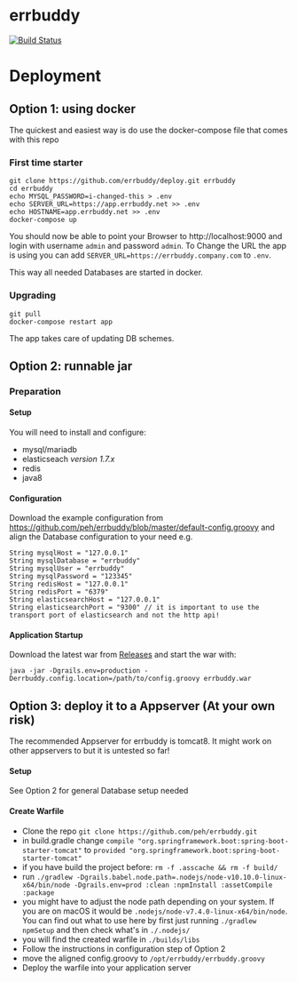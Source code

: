 # errbuddy
[![Build Status](https://travis-ci.org/peh/errbuddy.svg?branch=master)](https://travis-ci.org/peh/errbuddy)
# Deployment

## Option 1: using docker
The quickest and easiest way is do use the docker-compose file that comes with this repo 

### First time starter
```
git clone https://github.com/errbuddy/deploy.git errbuddy
cd errbuddy
echo MYSQL_PASSWORD=i-changed-this > .env
echo SERVER_URL=https://app.errbuddy.net >> .env
echo HOSTNAME=app.errbuddy.net >> .env
docker-compose up
```

You should now be able to point your Browser to http://localhost:9000 and login with username `admin` and password `admin`.
To Change the URL the app is using you can add `SERVER_URL=https://errbuddy.company.com` to `.env`.

This way all needed Databases are started in docker.

### Upgrading

```
git pull
docker-compose restart app
```

The app takes care of updating DB schemes.

## Option 2: runnable jar

### Preparation

#### Setup
You will need to install and configure:
* mysql/mariadb
* elasticseach *version 1.7.x*
* redis
* java8

#### Configuration
Download the example configuration from https://github.com/peh/errbuddy/blob/master/default-config.groovy and align the Database configuration to your need
e.g.
```
String mysqlHost = "127.0.0.1"
String mysqlDatabase = "errbuddy"
String mysqlUser = "errbuddy"
String mysqlPassword = "123345"
String redisHost = "127.0.0.1"
String redisPort = "6379"
String elasticsearchHost = "127.0.0.1"
String elasticsearchPort = "9300" // it is important to use the transport port of elasticsearch and not the http api!
```

#### Application Startup
Download the latest war from [Releases](https://github.com/peh/errbuddy/releases) and start the war with:

```
java -jar -Dgrails.env=production -Derrbuddy.config.location=/path/to/config.groovy errbuddy.war
```


## Option 3: deploy it to a Appserver (At your own risk)
The recommended Appserver for errbuddy is tomcat8. It might work on other appservers to but it is untested so far! 

#### Setup
See Option 2 for general Database setup needed

#### Create Warfile
* Clone the repo `git clone https://github.com/peh/errbuddy.git`
* in build.gradle change `compile "org.springframework.boot:spring-boot-starter-tomcat"` to `provided "org.springframework.boot:spring-boot-starter-tomcat"`
* if you have build the project before: `rm -f .asscache && rm -f build/`
* run `./gradlew -Dgrails.babel.node.path=.nodejs/node-v10.10.0-linux-x64/bin/node -Dgrails.env=prod :clean :npmInstall :assetCompile :package`
* you might have to adjust the node path depending on your system. If you are on macOS it would be `.nodejs/node-v7.4.0-linux-x64/bin/node`. You can find out what to use here by first just running `./gradlew npmSetup` and then check what's in `./.nodejs/` 
* you will find the created warfile in `./builds/libs`
* Follow the instructions in configuration step of Option 2
* move the aligned config.groovy to `/opt/errbuddy/errbuddy.groovy`
* Deploy the warfile into your application server
